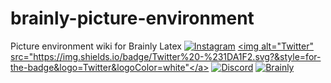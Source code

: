 # brainly-picture-environment
Picture environment wiki for Brainly Latex
<a href="https://www.instagram.com/ankitraj_707/">
<img alt="Instagram" src="https://img.shields.io/badge/Instagram%20-%23000000.svg?&style=for-the-badge&logo=Instagram&logoColor=white"/></a>
<a href="https://twitter.com/Ankitraj7079">
<img alt="Twitter" src="https://img.shields.io/badge/Twitter%20-%231DA1F2.svg?&style=for-the-badge&logo=Twitter&logoColor=white"</a>
<a href="https://discord.com/channels/@me/798505744843538432">
<img alt="Discord" src="https://img.shields.io/badge/Discord%20-%237289DA.svg?&style=for-the-badge&logo=discord&logoColor=white"/></a>
<a href="https://brainly.in/app/profile/23926353">
<img alt="Brainly" src="https://img.shields.io/badge/Brainly%20-%23000000.svg?&style=for-the-badge&logo=Brainly&logoColor=white"/></a>
